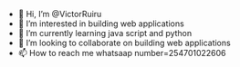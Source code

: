 - 👋 Hi, I’m @VictorRuiru
- 👀 I’m interested in building web applications
- 🌱 I’m currently learning java script and python
- 💞️ I’m looking to collaborate on building web applications 
- 📫 How to reach me whatsaap number=254701022606

<!---
VictorRuiru/VictorRuiru is a ✨ special ✨ repository because its `README.md` (this file) appears on your GitHub profile.
You can click the Preview link to take a look at your changes.
--->
